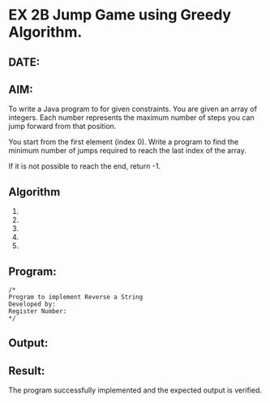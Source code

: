 
# EX 2B Jump Game using Greedy Algorithm.
## DATE:
## AIM:
To write a Java program to for given constraints.
You are given an array of integers. Each number represents the maximum number of steps you can jump forward from that position.

You start from the first element (index 0). 
Write a program to find the minimum number of jumps required to reach the last index of the array.

If it is not possible to reach the end, return -1.
## Algorithm
1. 
2. 
3. 
4.  
5.   

## Program:
```
/*
Program to implement Reverse a String
Developed by: 
Register Number:  
*/
```

## Output:



## Result:
The program successfully implemented and the expected output is verified.
